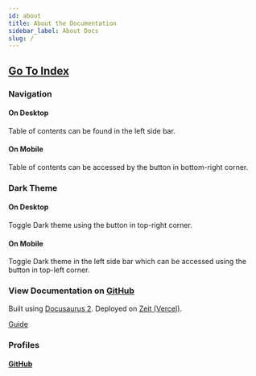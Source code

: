 ```yaml
---
id: about
title: About the Documentation
sidebar_label: About Docs
slug: /
---
```


## [Go To Index](/index)

### Navigation

#### On Desktop

Table of contents can be found in the left side bar.

#### On Mobile

Table of contents can be accessed by the button in bottom-right corner.

### Dark Theme

#### On Desktop

Toggle Dark theme using the button in top-right corner.

#### On Mobile

Toggle Dark theme in the left side bar which can be accessed using the button in top-left corner.

### View Documentation on [GitHub](https://github.com/Pranay-Tej/dev-handbook)

Built using [Docusaurus 2](https://v2.docusaurus.io/). Deployed on [Zeit (Vercel)](https://vercel.com/).

[Guide](documentation/documentation)

### Profiles

#### [GitHub](https://github.com/Pranay-Tej)
